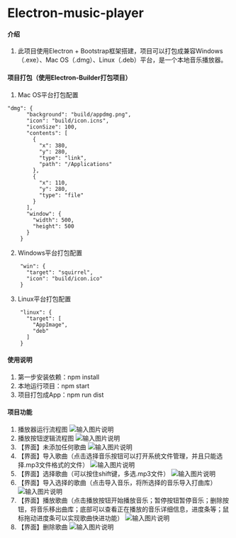 # Electron-music-player

#### 介绍
1. 此项目使用Electron + Bootstrap框架搭建，项目可以打包成兼容Windows（.exe）、Mac OS（.dmg）、Linux（.deb）平台，是一个本地音乐播放器。

#### 项目打包（使用Electron-Builder打包项目）
1. Mac OS平台打包配置

```
"dmg": {
      "background": "build/appdmg.png",
      "icon": "build/icon.icns",
      "iconSize": 100,
      "contents": [
        {
          "x": 380,
          "y": 280,
          "type": "link",
          "path": "/Applications"
        },
        {
          "x": 110,
          "y": 280,
          "type": "file"
        }
      ],
      "window": {
        "width": 500,
        "height": 500
      }
    }
```

2. Windows平台打包配置

```
    "win": {
      "target": "squirrel",
      "icon": "build/icon.ico"
    }
```

3. Linux平台打包配置

```
    "linux": {
      "target": [
        "AppImage",
        "deb"
      ]
    }
```

#### 使用说明

1. 第一步安装依赖：npm install
2. 本地运行项目：npm start
3. 项目打包成App：npm run dist

#### 项目功能
1. 播放器运行流程图
![输入图片说明](https://images.gitee.com/uploads/images/2019/1106/092040_fe8910e3_5174336.png "屏幕截图.png")
2. 播放按钮逻辑流程图
![输入图片说明](https://images.gitee.com/uploads/images/2019/1106/092558_ee19c5b5_5174336.png "屏幕截图.png")
3. 【界面】未添加任何歌曲
![输入图片说明](https://images.gitee.com/uploads/images/2019/1106/092703_2cd359c9_5174336.png "屏幕截图.png")
4. 【界面】导入歌曲（点击选择音乐按钮可以打开系统文件管理，并且只能选择.mp3文件格式的文件）
![输入图片说明](https://images.gitee.com/uploads/images/2019/1106/092750_6ebae6cc_5174336.png "屏幕截图.png")
5. 【界面】选择歌曲（可以按住shift键，多选.mp3文件）
![输入图片说明](https://images.gitee.com/uploads/images/2019/1106/092911_17b1ace9_5174336.png "屏幕截图.png")
6. 【界面】导入选择的歌曲（点击导入音乐，将所选择的音乐导入打曲库）
![输入图片说明](https://images.gitee.com/uploads/images/2019/1106/093006_d17912ee_5174336.png "屏幕截图.png")
7. 【界面】播放歌曲（点击播放按钮开始播放音乐；暂停按钮暂停音乐；删除按钮，将音乐移出曲库；底部可以查看正在播放的音乐详细信息，进度条等；鼠标拖动进度条可以实现歌曲快进功能）
![输入图片说明](https://images.gitee.com/uploads/images/2019/1106/093128_6890477e_5174336.png "屏幕截图.png")
8. 【界面】删除歌曲
![输入图片说明](https://images.gitee.com/uploads/images/2019/1106/093437_3d25eac7_5174336.png "屏幕截图.png")
